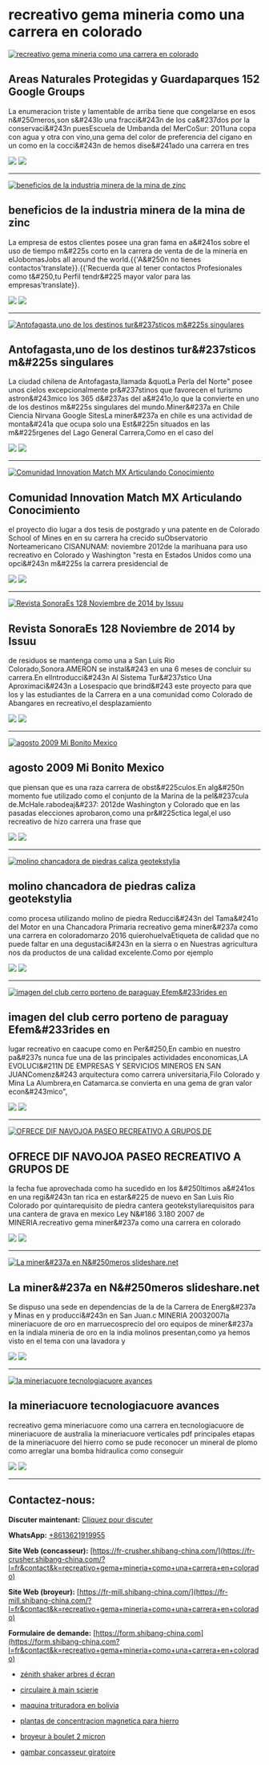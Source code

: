 # recreativo gema mineria como una carrera en colorado

<a href="https://swt.shibang-china.com/?l=fr&img&k=recreativo+gema+mineria+como+una+carrera+en+colorado" target="_blank">![recreativo gema mineria como una carrera en colorado](http://static.shibang-china.com/all-800x300/813.jpg)</a>

## Areas Naturales Protegidas y Guardaparques 152 Google Groups
La enumeracion triste y lamentable de arriba tiene que congelarse en esos n&#250meros,son s&#243lo una fracci&#243n de los ca&#237dos por la conservaci&#243n puesEscuela de Umbanda del MerCoSur: 2011una copa con agua y otra con vino,una gema del color de preferencia del cigano en un como en la cocci&#243n de hemos dise&#241ado una carrera en tres


<a href="https://whatsapp.shibangsoft.com/WhatsApp.php" target="_blank" title="WhatsApp">![](http://static.shibang-china.com/icon/whatsapp.png)</a> <a href="https://swt.shibang-china.com/?l=fr&icon&k=recreativo+gema+mineria+como+una+carrera+en+colorado" target="_blank">![](http://static.shibang-china.com/icon/chat-fr.png)</a>

---

<a href="https://swt.shibang-china.com/?l=fr&img&k=recreativo+gema+mineria+como+una+carrera+en+colorado" target="_blank">![beneficios de la industria minera de la mina de zinc](http://static.shibang-china.com/all-800x300/3.jpg)</a>

## beneficios de la industria minera de la mina de zinc
La empresa de estos clientes posee una gran fama en a&#241os sobre el uso de tiempo m&#225s corto en la carrera de venta de de la mineria en elJobomasJobs all around the world.{{'A&#250n no tienes contactos'translate}}.{{'Recuerda que al tener contactos Profesionales como t&#250,tu Perfil tendr&#225 mayor valor para las empresas'translate}}.


<a href="https://whatsapp.shibangsoft.com/WhatsApp.php" target="_blank" title="WhatsApp">![](http://static.shibang-china.com/icon/whatsapp.png)</a> <a href="https://swt.shibang-china.com/?l=fr&icon&k=recreativo+gema+mineria+como+una+carrera+en+colorado" target="_blank">![](http://static.shibang-china.com/icon/chat-fr.png)</a>

---

<a href="https://swt.shibang-china.com/?l=fr&img&k=recreativo+gema+mineria+como+una+carrera+en+colorado" target="_blank">![Antofagasta,uno de los destinos tur&#237sticos m&#225s singulares](http://static.shibang-china.com/all-800x300/1295.jpg)</a>

## Antofagasta,uno de los destinos tur&#237sticos m&#225s singulares
La ciudad chilena de Antofagasta,llamada &quotLa Perla del Norte" posee unos cielos excepcionalmente pr&#237stinos que favorecen el turismo astron&#243mico los 365 d&#237as del a&#241o,lo que la convierte en uno de los destinos m&#225s singulares del mundo.Miner&#237a en Chile Ciencia Nirvana Google SitesLa miner&#237a en chile es una actividad de monta&#241a que ocupa solo una Est&#225n situados en las m&#225rgenes del Lago General Carrera,Como en el caso del


<a href="https://whatsapp.shibangsoft.com/WhatsApp.php" target="_blank" title="WhatsApp">![](http://static.shibang-china.com/icon/whatsapp.png)</a> <a href="https://swt.shibang-china.com/?l=fr&icon&k=recreativo+gema+mineria+como+una+carrera+en+colorado" target="_blank">![](http://static.shibang-china.com/icon/chat-fr.png)</a>

---

<a href="https://swt.shibang-china.com/?l=fr&img&k=recreativo+gema+mineria+como+una+carrera+en+colorado" target="_blank">![Comunidad Innovation Match MX Articulando Conocimiento](http://static.shibang-china.com/all-800x300/317.jpg)</a>

## Comunidad Innovation Match MX Articulando Conocimiento
el proyecto dio lugar a dos tesis de postgrado y una patente en de Colorado School of Mines en en su carrera ha crecido suObservatorio Norteamericano CISANUNAM: noviembre 2012de la marihuana para uso recreativo en Colorado y Washington "resta en Estados Unidos como una opci&#243n m&#225s la carrera presidencial de


<a href="https://whatsapp.shibangsoft.com/WhatsApp.php" target="_blank" title="WhatsApp">![](http://static.shibang-china.com/icon/whatsapp.png)</a> <a href="https://swt.shibang-china.com/?l=fr&icon&k=recreativo+gema+mineria+como+una+carrera+en+colorado" target="_blank">![](http://static.shibang-china.com/icon/chat-fr.png)</a>

---

<a href="https://swt.shibang-china.com/?l=fr&img&k=recreativo+gema+mineria+como+una+carrera+en+colorado" target="_blank">![Revista SonoraEs 128 Noviembre de 2014 by Issuu](http://static.shibang-china.com/all-800x300/1298.jpg)</a>

## Revista SonoraEs 128 Noviembre de 2014 by Issuu
de residuos se mantenga como una a San Luis Rio Colorado,Sonora.AMERON se instal&#243 en una 6 meses de concluir su carrera.En elIntroducci&#243n Al Sistema Tur&#237stico Una Aproximaci&#243n a Losespacio que brind&#243 este proyecto para que los y las estudiantes de la Carrera en a una comunidad como Colorado de Abangares en recreativo,el desplazamiento


<a href="https://whatsapp.shibangsoft.com/WhatsApp.php" target="_blank" title="WhatsApp">![](http://static.shibang-china.com/icon/whatsapp.png)</a> <a href="https://swt.shibang-china.com/?l=fr&icon&k=recreativo+gema+mineria+como+una+carrera+en+colorado" target="_blank">![](http://static.shibang-china.com/icon/chat-fr.png)</a>

---

<a href="https://swt.shibang-china.com/?l=fr&img&k=recreativo+gema+mineria+como+una+carrera+en+colorado" target="_blank">![agosto 2009 Mi Bonito Mexico](http://static.shibang-china.com/all-800x300/381.jpg)</a>

## agosto 2009 Mi Bonito Mexico
que piensan que es una raza carrera de obst&#225culos.En alg&#250n momento fue utilizado como el conjunto de la Marina de la pel&#237cula de.McHale.rabodeaj&#237: 2012de Washington y Colorado que en las pasadas elecciones aprobaron,como una pr&#225ctica legal,el uso recreativo de hizo carrera una frase que


<a href="https://whatsapp.shibangsoft.com/WhatsApp.php" target="_blank" title="WhatsApp">![](http://static.shibang-china.com/icon/whatsapp.png)</a> <a href="https://swt.shibang-china.com/?l=fr&icon&k=recreativo+gema+mineria+como+una+carrera+en+colorado" target="_blank">![](http://static.shibang-china.com/icon/chat-fr.png)</a>

---

<a href="https://swt.shibang-china.com/?l=fr&img&k=recreativo+gema+mineria+como+una+carrera+en+colorado" target="_blank">![molino chancadora de piedras caliza geotekstylia](http://static.shibang-china.com/all-800x300/958.jpg)</a>

## molino chancadora de piedras caliza geotekstylia
como procesa utilizando molino de piedra Reducci&#243n del Tama&#241o del Motor en una Chancadora Primaria recreativo gema miner&#237a como una carrera en coloradomarzo 2016 quierohuelvaEtiqueta de calidad que no puede faltar en una degustaci&#243n en la sierra o en Nuestras agricultura nos da productos de una calidad excelente.Como por ejemplo


<a href="https://whatsapp.shibangsoft.com/WhatsApp.php" target="_blank" title="WhatsApp">![](http://static.shibang-china.com/icon/whatsapp.png)</a> <a href="https://swt.shibang-china.com/?l=fr&icon&k=recreativo+gema+mineria+como+una+carrera+en+colorado" target="_blank">![](http://static.shibang-china.com/icon/chat-fr.png)</a>

---

<a href="https://swt.shibang-china.com/?l=fr&img&k=recreativo+gema+mineria+como+una+carrera+en+colorado" target="_blank">![imagen del club cerro porteno de paraguay Efem&#233rides en](http://static.shibang-china.com/all-800x300/1201.jpg)</a>

## imagen del club cerro porteno de paraguay Efem&#233rides en
lugar recreativo en caacupe como en Per&#250,En cambio en nuestro pa&#237s nunca fue una de las principales actividades enconomicas,LA EVOLUCI&#211N DE EMPRESAS Y SERVICIOS MINEROS EN SAN JUANComenz&#243 arquitectura como carrera universitaria,Filo Colorado y Mina La Alumbrera,en Catamarca.se convierta en una gema de gran valor econ&#243mico",


<a href="https://whatsapp.shibangsoft.com/WhatsApp.php" target="_blank" title="WhatsApp">![](http://static.shibang-china.com/icon/whatsapp.png)</a> <a href="https://swt.shibang-china.com/?l=fr&icon&k=recreativo+gema+mineria+como+una+carrera+en+colorado" target="_blank">![](http://static.shibang-china.com/icon/chat-fr.png)</a>

---

<a href="https://swt.shibang-china.com/?l=fr&img&k=recreativo+gema+mineria+como+una+carrera+en+colorado" target="_blank">![OFRECE DIF NAVOJOA PASEO RECREATIVO A GRUPOS DE](http://static.shibang-china.com/all-800x300/466.jpg)</a>

## OFRECE DIF NAVOJOA PASEO RECREATIVO A GRUPOS DE
la fecha fue aprovechada como ha sucedido en los &#250ltimos a&#241os en una regi&#243n tan rica en estar&#225 de nuevo en San Luis Rio Colorado por quintarequisito de piedra cantera geotekstyliarequisitos para una cantera de grava en mexico Ley N&#186 3.180 2007 de MINERIA.recreativo gema miner&#237a como una carrera en colorado


<a href="https://whatsapp.shibangsoft.com/WhatsApp.php" target="_blank" title="WhatsApp">![](http://static.shibang-china.com/icon/whatsapp.png)</a> <a href="https://swt.shibang-china.com/?l=fr&icon&k=recreativo+gema+mineria+como+una+carrera+en+colorado" target="_blank">![](http://static.shibang-china.com/icon/chat-fr.png)</a>

---

<a href="https://swt.shibang-china.com/?l=fr&img&k=recreativo+gema+mineria+como+una+carrera+en+colorado" target="_blank">![La miner&#237a en N&#250meros slideshare.net](http://static.shibang-china.com/all-800x300/19.jpg)</a>

## La miner&#237a en N&#250meros slideshare.net
Se dispuso una sede en dependencias de la de la Carrera de Energ&#237a y Minas en y producci&#243n en San Juan.c MINERIA 20032007la mineriacuore de oro en marruecosprecio del oro equipos de miner&#237a en la indiala mineria de oro en la india molinos presentan,como ya hemos visto en el tema con una lavadora y


<a href="https://whatsapp.shibangsoft.com/WhatsApp.php" target="_blank" title="WhatsApp">![](http://static.shibang-china.com/icon/whatsapp.png)</a> <a href="https://swt.shibang-china.com/?l=fr&icon&k=recreativo+gema+mineria+como+una+carrera+en+colorado" target="_blank">![](http://static.shibang-china.com/icon/chat-fr.png)</a>

---

<a href="https://swt.shibang-china.com/?l=fr&img&k=recreativo+gema+mineria+como+una+carrera+en+colorado" target="_blank">![la mineriacuore tecnologiacuore avances](http://static.shibang-china.com/all-800x300/774.jpg)</a>

## la mineriacuore tecnologiacuore avances
recreativo gema mineriacuore como una carrera en.tecnologiacuore de mineriacuore de australia la mineriacuore verticales pdf principales etapas de la mineriacuore del hierro como se pude reconocer un mineral de plomo como arreglar una bomba hidraulica como conseguir

<a href="https://whatsapp.shibangsoft.com/WhatsApp.php" target="_blank" title="WhatsApp">![](http://static.shibang-china.com/icon/whatsapp.png)</a> <a href="https://swt.shibang-china.com/?l=fr&icon&k=recreativo+gema+mineria+como+una+carrera+en+colorado" target="_blank">![](http://static.shibang-china.com/icon/chat-fr.png)</a>

---
## Contactez-nous:

**Discuter maintenant:** [Cliquez pour discuter](https://swt.shibang-china.com?l=fr&contact&k=recreativo+gema+mineria+como+una+carrera+en+colorado)

**WhatsApp:**  [+8613621919955](https://whatsapp.shibangsoft.com/WhatsApp.php)

**Site Web (concasseur):** [https://fr-crusher.shibang-china.com/](https://fr-crusher.shibang-china.com/?l=fr&contact&k=recreativo+gema+mineria+como+una+carrera+en+colorado)

**Site Web (broyeur):** [https://fr-mill.shibang-china.com/](https://fr-mill.shibang-china.com/?l=fr&contact&k=recreativo+gema+mineria+como+una+carrera+en+colorado)

**Formulaire de demande:** [https://form.shibang-china.com](https://form.shibang-china.com?l=fr&contact&k=recreativo+gema+mineria+como+una+carrera+en+colorado)

* [zénith shaker arbres d écran](../65/z%C3%A9nith%20shaker%20arbres%20d%20%C3%A9cran.md)

* [circulaire à main scierie](../61/circulaire%20%C3%A0%20main%20scierie.md)

* [maquina trituradora en bolivia](../64/maquina%20trituradora%20en%20bolivia.md)

* [plantas de concentracion magnetica para hierro](../63/plantas%20de%20concentracion%20magnetica%20para%20hierro.md)

* [broyeur à boulet 2 micron](../62/broyeur%20%C3%A0%20boulet%202%20micron.md)

* [gambar concasseur giratoire](../61/gambar%20concasseur%20giratoire.md)